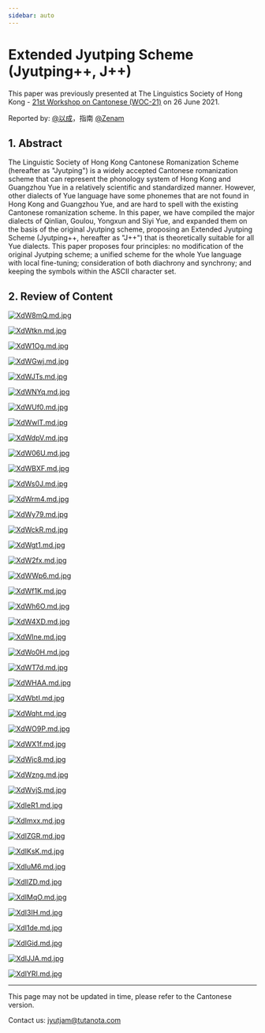 ```yaml
---
sidebar: auto
---
```


# Extended Jyutping Scheme (Jyutping++, J++)

This paper was previously presented at The Linguistics Society of Hong Kong - [21st Workshop on Cantonese (WOC-21)](https://www.lshk.org/workshop-on-cantonese-woc) on 26 June 2021.

Reported by: [@以成](https://www.zhihu.com/people/huang-jun-xin-74)，指南 [@Zenam](https://www.zhihu.com/people/zenam)

## 1. Abstract

The Linguistic Society of Hong Kong Cantonese Romanization Scheme (hereafter as "Jyutping") is a widely accepted Cantonese romanization scheme that can represent the phonology system of Hong Kong and Guangzhou Yue in a relatively scientific and standardized manner. However, other dialects of Yue language have some phonemes that are not found in Hong Kong and Guangzhou Yue, and are hard to spell with the existing Cantonese romanization scheme. In this paper, we have compiled the major dialects of Qinlian, Goulou, Yongxun and Siyi Yue, and expanded them on the basis of the original Jyutping scheme, proposing an Extended Jyutping Scheme (Jyutping++, hereafter as "J++") that is theoretically suitable for all Yue dialects. This paper proposes four principles: no modification of the original Jyutping scheme; a unified scheme for the whole Yue language with local fine-tuning; consideration of both diachrony and synchrony; and keeping the symbols within the ASCII character set.

## 2. Review of Content

[![XdW8mQ.md.jpg](https://s1.ax1x.com/2022/06/05/XdW8mQ.md.jpg)](https://imgtu.com/i/XdW8mQ)

[![XdWtkn.md.jpg](https://s1.ax1x.com/2022/06/05/XdWtkn.md.jpg)](https://imgtu.com/i/XdWtkn)

[![XdW1Og.md.jpg](https://s1.ax1x.com/2022/06/05/XdW1Og.md.jpg)](https://imgtu.com/i/XdW1Og)

[![XdWGwj.md.jpg](https://s1.ax1x.com/2022/06/05/XdWGwj.md.jpg)](https://imgtu.com/i/XdWGwj)

[![XdWJTs.md.jpg](https://s1.ax1x.com/2022/06/05/XdWJTs.md.jpg)](https://imgtu.com/i/XdWJTs)

[![XdWNYq.md.jpg](https://s1.ax1x.com/2022/06/05/XdWNYq.md.jpg)](https://imgtu.com/i/XdWNYq)

[![XdWUf0.md.jpg](https://s1.ax1x.com/2022/06/05/XdWUf0.md.jpg)](https://imgtu.com/i/XdWUf0)

[![XdWwlT.md.jpg](https://s1.ax1x.com/2022/06/05/XdWwlT.md.jpg)](https://imgtu.com/i/XdWwlT)

[![XdWdpV.md.jpg](https://s1.ax1x.com/2022/06/05/XdWdpV.md.jpg)](https://imgtu.com/i/XdWdpV)

[![XdW06U.md.jpg](https://s1.ax1x.com/2022/06/05/XdW06U.md.jpg)](https://imgtu.com/i/XdW06U)

[![XdWBXF.md.jpg](https://s1.ax1x.com/2022/06/05/XdWBXF.md.jpg)](https://imgtu.com/i/XdWBXF)

[![XdWs0J.md.jpg](https://s1.ax1x.com/2022/06/05/XdWs0J.md.jpg)](https://imgtu.com/i/XdWs0J)

[![XdWrm4.md.jpg](https://s1.ax1x.com/2022/06/05/XdWrm4.md.jpg)](https://imgtu.com/i/XdWrm4)

[![XdWy79.md.jpg](https://s1.ax1x.com/2022/06/05/XdWy79.md.jpg)](https://imgtu.com/i/XdWy79)

[![XdWckR.md.jpg](https://s1.ax1x.com/2022/06/05/XdWckR.md.jpg)](https://imgtu.com/i/XdWckR)

[![XdWgt1.md.jpg](https://s1.ax1x.com/2022/06/05/XdWgt1.md.jpg)](https://imgtu.com/i/XdWgt1)

[![XdW2fx.md.jpg](https://s1.ax1x.com/2022/06/05/XdW2fx.md.jpg)](https://imgtu.com/i/XdW2fx)

[![XdWWp6.md.jpg](https://s1.ax1x.com/2022/06/05/XdWWp6.md.jpg)](https://imgtu.com/i/XdWWp6)

[![XdWf1K.md.jpg](https://s1.ax1x.com/2022/06/05/XdWf1K.md.jpg)](https://imgtu.com/i/XdWf1K)

[![XdWh6O.md.jpg](https://s1.ax1x.com/2022/06/05/XdWh6O.md.jpg)](https://imgtu.com/i/XdWh6O)

[![XdW4XD.md.jpg](https://s1.ax1x.com/2022/06/05/XdW4XD.md.jpg)](https://imgtu.com/i/XdW4XD)

[![XdWIne.md.jpg](https://s1.ax1x.com/2022/06/05/XdWIne.md.jpg)](https://imgtu.com/i/XdWIne)

[![XdWo0H.md.jpg](https://s1.ax1x.com/2022/06/05/XdWo0H.md.jpg)](https://imgtu.com/i/XdWo0H)

[![XdWT7d.md.jpg](https://s1.ax1x.com/2022/06/05/XdWT7d.md.jpg)](https://imgtu.com/i/XdWT7d)

[![XdWHAA.md.jpg](https://s1.ax1x.com/2022/06/05/XdWHAA.md.jpg)](https://imgtu.com/i/XdWHAA)

[![XdWbtI.md.jpg](https://s1.ax1x.com/2022/06/05/XdWbtI.md.jpg)](https://imgtu.com/i/XdWbtI)

[![XdWqht.md.jpg](https://s1.ax1x.com/2022/06/05/XdWqht.md.jpg)](https://imgtu.com/i/XdWqht)

[![XdWO9P.md.jpg](https://s1.ax1x.com/2022/06/05/XdWO9P.md.jpg)](https://imgtu.com/i/XdWO9P)

[![XdWX1f.md.jpg](https://s1.ax1x.com/2022/06/05/XdWX1f.md.jpg)](https://imgtu.com/i/XdWX1f)

[![XdWjc8.md.jpg](https://s1.ax1x.com/2022/06/05/XdWjc8.md.jpg)](https://imgtu.com/i/XdWjc8)

[![XdWzng.md.jpg](https://s1.ax1x.com/2022/06/05/XdWzng.md.jpg)](https://imgtu.com/i/XdWzng)

[![XdWvjS.md.jpg](https://s1.ax1x.com/2022/06/05/XdWvjS.md.jpg)](https://imgtu.com/i/XdWvjS)

[![XdIeR1.md.jpg](https://s1.ax1x.com/2022/06/05/XdIeR1.md.jpg)](https://imgtu.com/i/XdIeR1)

[![XdImxx.md.jpg](https://s1.ax1x.com/2022/06/05/XdImxx.md.jpg)](https://imgtu.com/i/XdImxx)

[![XdIZGR.md.jpg](https://s1.ax1x.com/2022/06/05/XdIZGR.md.jpg)](https://imgtu.com/i/XdIZGR)

[![XdIKsK.md.jpg](https://s1.ax1x.com/2022/06/05/XdIKsK.md.jpg)](https://imgtu.com/i/XdIKsK)

[![XdIuM6.md.jpg](https://s1.ax1x.com/2022/06/05/XdIuM6.md.jpg)](https://imgtu.com/i/XdIuM6)

[![XdIlZD.md.jpg](https://s1.ax1x.com/2022/06/05/XdIlZD.md.jpg)](https://imgtu.com/i/XdIlZD)

[![XdIMqO.md.jpg](https://s1.ax1x.com/2022/06/05/XdIMqO.md.jpg)](https://imgtu.com/i/XdIMqO)

[![XdI3IH.md.jpg](https://s1.ax1x.com/2022/06/05/XdI3IH.md.jpg)](https://imgtu.com/i/XdI3IH)

[![XdI1de.md.jpg](https://s1.ax1x.com/2022/06/05/XdI1de.md.jpg)](https://imgtu.com/i/XdI1de)

[![XdIGid.md.jpg](https://s1.ax1x.com/2022/06/05/XdIGid.md.jpg)](https://imgtu.com/i/XdIGid)

[![XdIJJA.md.jpg](https://s1.ax1x.com/2022/06/05/XdIJJA.md.jpg)](https://imgtu.com/i/XdIJJA)

[![XdIYRI.md.jpg](https://s1.ax1x.com/2022/06/05/XdIYRI.md.jpg)](https://imgtu.com/i/XdIYRI)

---

This page may not be updated in time, please refer to the Cantonese version.

Contact us: jyutjam@tutanota.com
